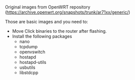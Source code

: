 
Original images from OpenWRT repository (https://archive.openwrt.org/snapshots/trunk/ar71xx/generic/)

Those are basic images and you need to:
* Move Click binaries to the router after flashing.
* Install the following packages
  * nano
  * tcpdump
  * openvswitch
  * hostapd
  * hostapd-utils
  * usbutils
  * libstdcpp

